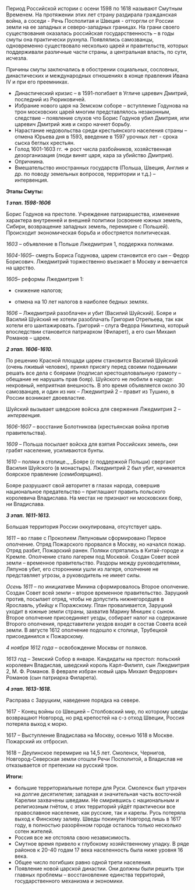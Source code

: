 Период Российской истории с осени 1598 по 1618 называют Смутным Временем. На протяжении этих лет страну раздирала гражданская война, а соседи - Речь Посполитая и Швеция - отторгли от России земли на ее западных и северо-западных границах. На грани своего существования оказалась российская государственность – в годы смуты она практически рухнула. Появлялись самозванцы, одновременно существовало несколько царей и правительств, которых поддерживали различные части страны, а центральная власть, по сути, исчезла.

Причины смуты заключались в обострении социальных, сословных, династических и международных отношениях в конце правления Ивана IV и при его преемниках.

- Династический кризис – в 1591-погибает в Угличе царевич Дмитрий, последний из Рюриковичей.
- Избрание нового царя на Земском соборе – вступление Годунова на трон московских царей многим представлялось незаконным, следствие – появление слухов что Борис Годунов убил Дмитрия, или царевич Дмитрий жив и скоро начнет борьбу.
- Нарастание недовольства среди крестьянского населения страны – отмена Юрьева дня в 1593, введение в 1597 урочных лет - срока сыска беглых крестьян.
- Голод 1601-1603 гг. => рост числа разбойников, хозяйственная дезорганизация (люди винят царя, кара за убийство Дмитрия).
- Опричнина.
- Вмешательство иностранных государств (Польша, Швеция, Англия и др. по поводу земельных вопросов, территории и т.д.) – интервенция.

**Этапы Смуты:**

**_1 этап. 1598-1606_**

Борис Годунов на престоле. Учреждение патриаршества, изменение характера внутренней и внешней политики (освоение южных земель, Сибири, возвращение западных земель, перемирие с Польшей). Происходит экономическая борьба и обостряется политическая.

_1603_ – объявление в Польше Лжедмитрия 1, поддержка поляками.

_1604-1605_– смерть Бориса Годунова, царем становится его сын – Федор Борисович. Лжедмитрий торжественно въезжает в Москву и венчается на царство.

_1605_– реформы Лжедмитрия 1:

- снижение налогов;
    
- отмена на 10 лет налогов в наиболее бедных землях.
    

_1606 –_ Лжедмитрий разоблачен и убит (Василий Шуйский). Бояре и Василий Шуйский не хотели разоблачать Григория Отрепьева, так как хотели его шантажировать. Григорий – слуга Федора Никитича, который впоследствии становится патриархом (Филарет), а его сын Михаил Романов – царем.

**_2 этап._ _1606-1610._**

По решению Красной площади царем становится Василий Шуйский (очень лживый человек), принял присягу перед своими поданными решать все дела с боярами (подписал крестоцеловальную грамоту – обещание не нарушать прав бояр). Шуйского не любили в народе: некровный, неприятная внешность. В это время объявляется около 30 самозванцев, и один из них – Лжедмитрий 2 – правит из Тушино, в России возникает двоевластие.

Шуйский вызывает шведские войска для свержения Лжедмитрия 2 – _интервенция._

_1606-1607 –_ восстание Болотникова (крестьянская война против правительства).

_1609_ – Польша посылает войска для взятия Российских земель, они грабят население, усиливаются бунты.

_1610_ – поляки в столице._ _Бояре (с поддержкой Польши) свергают Василия Шуйского (в монастырь). Лжедмитрий 2 был убит, начинается боярское правление (_семибоярщина_).

Бояре разрушают свой авторитет в глазах народа, совершив национальное предательство – приглашают править польского королевича Владислава. На местах не признают ни московских бояр, ни Владислава.

**_3 этап._ _1611-1613._**

Большая территория России оккупирована, отсутствует царь.

_1611 –_ во главе с Прокопием Ляпуновым сформировано Первое ополчение. Отряд Пожарского прорвался в Москву, но начался пожар. Отряд разбит, Пожарский ранен. Поляки спрятались в Китай-городе и Кремле. Ополчение стало лагерем под Москвой. Создан Совет всей земли – временное правительство. Раздоры между руководителями, Ляпунов убит, его сторонники ушли из лагеря, ополчение не представляет угрозы, а руководитель не имеет силы.

_Осень 1611_ – по инициативе Минина сформировалось Второе ополчение. Создан Совет всей земли – второе временное правительство. Заруцкий против, посылает отряд, чтобы не допустить нижнегородцев в Ярославль, убийцу к Поражскому. План проваливается, Заруцкий уходит в южные земли страны, захватив Марину Мнишек с сыном. Второе ополчение присоединяет уезды, собирает налог на содержание Второго ополчения, представители уездов входят в состав Совета всей земли. В августе 1612 ополчение подошло к столице, Трубецкой присоединился к Пожарскому.

_4 ноября 1612 года_ – освобождение Москвы от поляков.

_1613 год_ – Земский Собор в январе. Кандидаты на престол: польский королевич Владислав, шведский король Карл-Филипп, сын Лжедмитрия 2, М. Ф. Романов. В феврале избран новый царь Михаил Федорович Романов (сын патриарха Филарета).

**_4 этап. 1613-1618._**

Расправа с Заруцким, наведение порядка на севере.

1617 - Конец войны со Швецией – Столбовский мир, по которому шведы возвращают Новгород, но ряд крепостей на с-з отход Швеции, Россия потеряла выход к морю.

1617 – Выступление Владислава на Москву, осенью 1618 в Москве. Пожарский их отбросил.

1618 – Деулинское перемирие на 14,5 лет. Смоленск, Чернигов, Новгород-Северская земли отошли Речи Посполитой, а Владислав не отказывается от претензии на русский трон.

**Итоги:**

- большие территориальные потери для Руси. Смоленск был утрачен на долгие десятилетия; западная и значительная часть восточной Карелии захвачены шведами. Не смирившись с национальным и религиозным гнётом, с этих территорий уйдёт практически все православное население, как русские, так и карелы. Русь потеряла выход к Финскому заливу. Шведы покинули Новгород лишь в 1617 году, в полностью разорённом городе осталось только несколько сотен жителей.
- Россия все же отстояла свою независимость.
- Смутное время привело к глубокому хозяйственному упадку. В ряде районов к 20-40 годам 17 века населенность была ниже уровня 16 века.
- Общее число погибших равно одной трети населения.
- Появление новой царской династии. Они должны были решить три главных проблемы – восстановление единства территорий, государственного механизма и экономики.